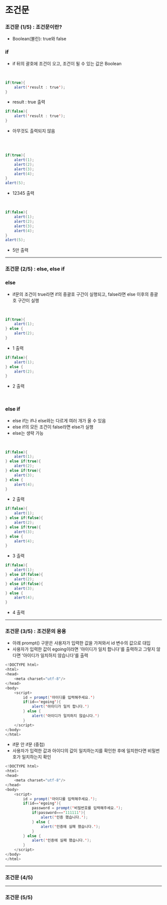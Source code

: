 # 조건문
### 조건문 (1/5) : 조건문이란?
- Boolean(불린): true와 false
  
### if
- if 뒤의 괄호에 조건이 오고, 조건이 될 수 있는 값은 Boolean
</br>

```java
if(true){
    alert('result : true');
}
```
- result : true 출력

```java
if(false){
    alert('result : true');
}
```
- 아무것도 출력되지 않음
</br>
</br>

```java
if(true){
    alert(1);
    alert(2);
    alert(3);
    alert(4);
}
alert(5);
```
- 12345 출력
</br>

```java
if(false){
    alert(1);
    alert(2);
    alert(3);
    alert(4);
}
alert(5);
```
- 5만 출력

---

### 조건문 (2/5) : else, else if

### else
- if문의 조건이 true라면 if의 중괄호 구간이 실행되고, false라면 else 이후의 중괄호 구간이 실행
</br>

```java
if(true){
    alert(1);
} else {
    alert(2);
}
```
- 1 출력

```java
if(false){
    alert(1);
} else {
    alert(2);
}
```
- 2 출력
</br>

### else if
- else if는 if나 else와는 다르게 여러 개가 올 수 있음
- else if의 모든 조건이 false라면 else가 실행
- else는 생략 가능
</br>

```java
if(false){
    alert(1);
} else if(true){
    alert(2);
} else if(true){
    alert(3);
} else {
    alert(4);
}
```
- 2 출력

```java
if(false){
    alert(1);
} else if(false){
    alert(2);
} else if(true){
    alert(3);
} else {
    alert(4);
}
```
- 3 출력

```java
if(false){
    alert(1);
} else if(false){
    alert(2);
} else if(false){
    alert(3);
} else {
    alert(4);
}
```
- 4 출력
  
---

### 조건문 (3/5) : 조건문의 응용
- 아래 prompt() 구문은 사용자가 입력한 값을 가져와서 id 변수의 값으로 대입 
- 사용자가 입력한 값이 egoing이라면 '아이디가 일치 합니다'를 출력하고 그렇지 않다면 '아이디가 일치하지 않습니다'를 출력
  
```java
<!DOCTYPE html>
<html>
<head>
    <meta charset="utf-8"/>
</head>
<body>
    <script>
        id = prompt('아이디를 입력해주세요.')
        if(id=='egoing'){
            alert('아이디가 일치 합니다.')
        } else {
            alert('아이디가 일치하지 않습니다.')
        }
    </script>
</body>
</html>
```

- if문 안 if문 (중첩)
- 사용자가 입력한 값과 아이디의 값이 일치하는지를 확인한 후에 일치한다면 비밀번호가 일치하는지 확인
```java
<!DOCTYPE html>
<html>
<head>
    <meta charset="utf-8"/>
</head>
<body>
    <script>
        id = prompt('아이디를 입력해주세요.');
        if(id=='egoing'){
            password = prompt('비밀번호를 입력해주세요.');
            if(password==='111111'){
                alert('인증 했습니다.');
            } else {
                alert('인증에 실패 했습니다.');
            }
        } else {
            alert('인증에 실패 했습니다.');
        }
    </script>
</body>
</html>
```

---

### 조건문 (4/5)

---

### 조건문 (5/5)
